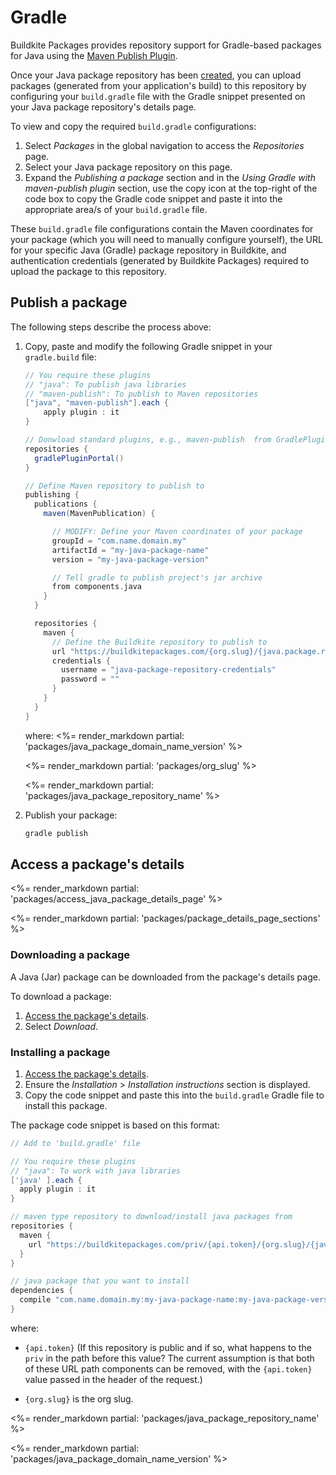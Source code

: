 # Gradle

Buildkite Packages provides repository support for Gradle-based packages for Java using the [Maven Publish Plugin](https://docs.gradle.org/current/userguide/publishing_maven.html).

Once your Java package repository has been [created](/docs/packages/manage-repositories#create-a-repository), you can upload packages (generated from your application's build) to this repository by configuring your `build.gradle` file with the Gradle snippet presented on your Java package repository's details page.

To view and copy the required `build.gradle` configurations:

1. Select _Packages_ in the global navigation to access the _Repositories_ page.
1. Select your Java package repository on this page.
1. Expand the _Publishing a package_ section and in the _Using Gradle with maven-publish plugin_ section, use the copy icon at the top-right of the code box to copy the Gradle code snippet and paste it into the appropriate area/s of your `build.gradle` file.

These `build.gradle` file configurations contain the Maven coordinates for your package (which you will need to manually configure yourself), the URL for your specific Java (Gradle) package repository in Buildkite, and authentication credentials (generated by Buildkite Packages) required to upload the package to this repository.

## Publish a package

The following steps describe the process above:

1. Copy, paste and modify the following Gradle snippet in your `gradle.build` file:

    ```gradle
    // You require these plugins
    // "java": To publish java libraries
    // "maven-publish": To publish to Maven repositories
    ["java", "maven-publish"].each {
        apply plugin : it
    }

    // Donwload standard plugins, e.g., maven-publish  from GradlePluginPortal
    repositories {
      gradlePluginPortal()
    }

    // Define Maven repository to publish to
    publishing {
      publications {
        maven(MavenPublication) {

          // MODIFY: Define your Maven coordinates of your package
          groupId = "com.name.domain.my"
          artifactId = "my-java-package-name"
          version = "my-java-package-version"

          // Tell gradle to publish project's jar archive
          from components.java
        }
      }

      repositories {
        maven {
          // Define the Buildkite repository to publish to
          url "https://buildkitepackages.com/{org.slug}/{java.package.repository.name}/java/maven2/"
          credentials {
            username = "java-package-repository-credentials"
            password = ""
          }
        }
      }
    }
    ```

    where:
    <%= render_markdown partial: 'packages/java_package_domain_name_version' %>

    <%= render_markdown partial: 'packages/org_slug' %>

    <%= render_markdown partial: 'packages/java_package_repository_name' %>

1. Publish your package:

    ```bash
    gradle publish
    ```

## Access a package's details

<%= render_markdown partial: 'packages/access_java_package_details_page' %>

<%= render_markdown partial: 'packages/package_details_page_sections' %>

### Downloading a package

A Java (Jar) package can be downloaded from the package's details page.

To download a package:

1. [Access the package's details](#access-a-packages-details).
1. Select _Download_.

### Installing a package

1. [Access the package's details](#access-a-packages-details).
1. Ensure the _Installation_ > _Installation instructions_ section is displayed.
1. Copy the code snippet and paste this into the `build.gradle` Gradle file to install this package.

The package code snippet is based on this format:

```gradle
// Add to 'build.gradle' file

// You require these plugins
// "java": To work with java libraries
['java' ].each {
  apply plugin : it
}

// maven type repository to download/install java packages from
repositories {
  maven {
    url "https://buildkitepackages.com/priv/{api.token}/{org.slug}/{java.package.repository.name}/maven2/"
  }
}

// java package that you want to install
dependencies {
  compile "com.name.domain.my:my-java-package-name:my-java-package-version"
}
```

where:

- `{api.token}` (If this repository is public and if so, what happens to the `priv` in the path before this value? The current assumption is that both of these URL path components can be removed, with the `{api.token}` value passed in the header of the request.)

- `{org.slug}` is the org slug.

<%= render_markdown partial: 'packages/java_package_repository_name' %>

<%= render_markdown partial: 'packages/java_package_domain_name_version' %>
